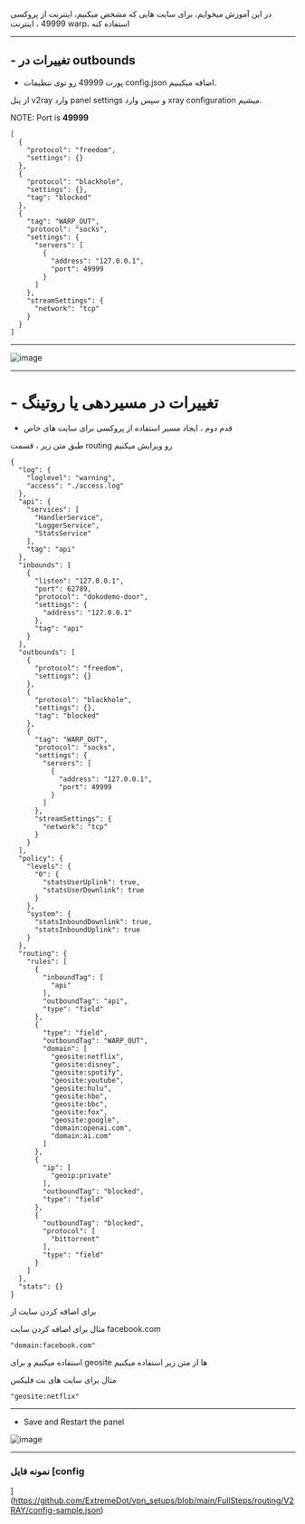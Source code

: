 در این آموزش میخوایم، برای سایت هایی که مشخص میکنیم، اینترنت از پروکسی 49999 ، اینترنت warp، استفاده کنه



***
## - تغییرات در outbounds


- پورت 49999 رو توی تنظیمات config.json اضافه میکینیم.

از پنل v2ray وارد panel settings و سپس وارد xray configuration میشیم.


NOTE: Port is **49999**

```
[
  {
    "protocol": "freedom",
    "settings": {}
  },
  {
    "protocol": "blackhole",
    "settings": {},
    "tag": "blocked"
  },
  {
    "tag": "WARP_OUT",
    "protocol": "socks",
    "settings": {
      "servers": [
        {
          "address": "127.0.0.1",
          "port": 49999
        }
      ]
    },
    "streamSettings": {
      "network": "tcp"
    }
  }
]
```
***



![image](https://user-images.githubusercontent.com/120102306/230755547-9c4d581b-4de4-499e-99e2-2d730796f50d.png)


***


# - تغییرات در مسیردهی یا روتینگ

- قدم دوم ، ایجاد مسیر استفاده از پروکسی برای سایت های خاص


طبق متن زیر ، قسمت routing رو ویرایش میکنیم


```
{
  "log": {
    "loglevel": "warning",
    "access": "./access.log"
  },
  "api": {
    "services": [
      "HandlerService",
      "LoggerService",
      "StatsService"
    ],
    "tag": "api"
  },
  "inbounds": [
    {
      "listen": "127.0.0.1",
      "port": 62789,
      "protocol": "dokodemo-door",
      "settings": {
        "address": "127.0.0.1"
      },
      "tag": "api"
    }
  ],
  "outbounds": [
    {
      "protocol": "freedom",
      "settings": {}
    },
    {
      "protocol": "blackhole",
      "settings": {},
      "tag": "blocked"
    },
    {
      "tag": "WARP_OUT",
      "protocol": "socks",
      "settings": {
        "servers": [
          {
            "address": "127.0.0.1",
            "port": 49999
          }
        ]
      },
      "streamSettings": {
        "network": "tcp"
      }
    }
  ],
  "policy": {
    "levels": {
      "0": {
        "statsUserUplink": true,
        "statsUserDownlink": true
      }
    },
    "system": {
      "statsInboundDownlink": true,
      "statsInboundUplink": true
    }
  },
  "routing": {
    "rules": [
      {
        "inboundTag": [
          "api"
        ],
        "outboundTag": "api",
        "type": "field"
      },
      {
        "type": "field",
        "outboundTag": "WARP_OUT",
        "domain": [
          "geosite:netflix",
          "geosite:disney",
          "geosite:spotify",
          "geosite:youtube",
          "geosite:hulu",
          "geosite:hbo",
          "geosite:bbc",
          "geosite:fox",
          "geosite:google",
          "domain:openai.com",
          "domain:ai.com"
        ]
      },
      {
        "ip": [
          "geoip:private"
        ],
        "outboundTag": "blocked",
        "type": "field"
      },
      {
        "outboundTag": "blocked",
        "protocol": [
          "bittorrent"
        ],
        "type": "field"
      }
    ]
  },
  "stats": {}
}

```


برای اضافه کردن سایت از 


مثال برای اضافه کردن سایت facebook.com
```
"domain:facebook.com"
```

استفاده میکنیم و برای geosite ها از متن زیر استفاده میکنیم

مثال برای سایت های نت فلیکس
```
"geosite:netflix"
```


***

 - Save and Restart the panel

![image](https://user-images.githubusercontent.com/120102306/230755626-a773edf7-9953-4615-866c-8cea4cbd0da3.png)

***


### نمونه فایل [config
](https://github.com/ExtremeDot/vpn_setups/blob/main/FullSteps/routing/V2RAY/config-sample.json)
